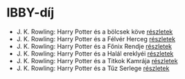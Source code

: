 # IBBY-díj

- J. K. Rowling: Harry Potter és a bölcsek köve [részletek](_details/J.%20K.%20Rowling.md#id_18)
- J. K. Rowling: Harry Potter és a Félvér Herceg [részletek](_details/J.%20K.%20Rowling.md#id_23)
- J. K. Rowling: Harry Potter és a Főnix Rendje [részletek](_details/J.%20K.%20Rowling.md#id_22)
- J. K. Rowling: Harry Potter és a Halál ereklyéi [részletek](_details/J.%20K.%20Rowling.md#id_24)
- J. K. Rowling: Harry Potter és a Titkok Kamrája [részletek](_details/J.%20K.%20Rowling.md#id_19)
- J. K. Rowling: Harry Potter és a Tűz Serlege [részletek](_details/J.%20K.%20Rowling.md#id_21)